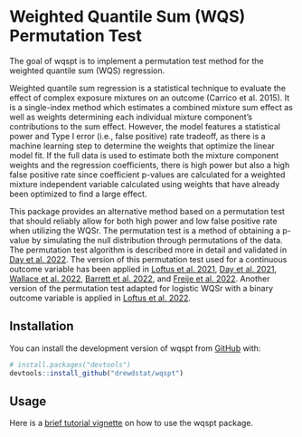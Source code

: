 
<!-- README.md is generated from README.Rmd. Please edit that file -->

# Weighted Quantile Sum (WQS) Permutation Test

<!-- badges: start -->
<!-- badges: end -->

The goal of wqspt is to implement a permutation test method for the
weighted quantile sum (WQS) regression.

Weighted quantile sum regression is a statistical technique to evaluate
the effect of complex exposure mixtures on an outcome (Carrico et
al. 2015). It is a single-index method which estimates a combined
mixture sum effect as well as weights determining each individual
mixture component’s contributions to the sum effect. However, the model
features a statistical power and Type I error (i.e., false positive)
rate tradeoff, as there is a machine learning step to determine the
weights that optimize the linear model fit. If the full data is used to
estimate both the mixture component weights and the regression
coefficients, there is high power but also a high false positive rate
since coefficient p-values are calculated for a weighted mixture
independent variable calculated using weights that have already been
optimized to find a large effect.

This package provides an alternative method based on a permutation test
that should reliably allow for both high power and low false positive
rate when utilizing the WQSr. The permutation test is a method of
obtaining a p-value by simulating the null distribution through
permutations of the data. The permutation test algorithm is described
more in detail and validated in [Day et al. 2022](https://ehp.niehs.nih.gov/doi/10.1289/EHP10570). 
The version of this permutation test used for a continuous outcome 
variable has been applied in [Loftus et al. 2021](https://www.sciencedirect.com/science/article/pii/S0160412021000337), 
[Day et al. 2021](https://www.ncbi.nlm.nih.gov/pmc/articles/PMC9291724/), 
[Wallace et al. 2022](https://www.sciencedirect.com/science/article/pii/S0160412021006644), 
[Barrett et al. 2022](https://www.sciencedirect.com/science/article/pii/S0160412022000034),
and [Freije et al. 2022](https://www.sciencedirect.com/science/article/pii/S0160412022001726).
Another version of the permutation test adapted for logistic WQSr with a binary outcome
variable is applied in [Loftus et al. 2022](https://papers.ssrn.com/sol3/papers.cfm?abstract_id=4102800).

## Installation

You can install the development version of wqspt from
[GitHub](https://github.com/) with:

``` r
# install.packages("devtools")
devtools::install_github("drewdstat/wqspt")
```

## Usage

Here is a [brief tutorial
vignette](http://htmlpreview.github.io/?https://github.com/drewdstat/wqspt/blob/main/vignettes/introduction.html)
on how to use the wqspt package.
